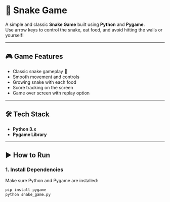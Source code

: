 # 🐍 Snake Game

A simple and classic **Snake Game** built using **Python** and **Pygame**.  
Use arrow keys to control the snake, eat food, and avoid hitting the walls or yourself!

---

## 🎮 Game Features

- Classic snake gameplay 🐍
- Smooth movement and controls
- Growing snake with each food
- Score tracking on the screen
- Game over screen with replay option

---

## 🛠️ Tech Stack

- **Python 3.x**
- **Pygame Library**

---

## ▶️ How to Run

### 1. Install Dependencies

Make sure Python and Pygame are installed:

```bash
pip install pygame
python snake_game.py
